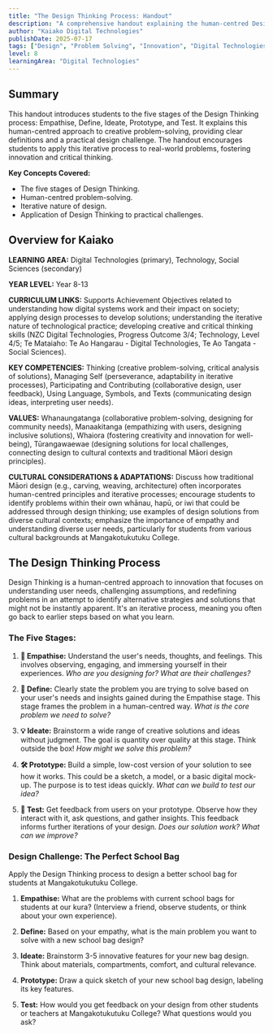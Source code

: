 ```yaml
---
title: "The Design Thinking Process: Handout"
description: "A comprehensive handout explaining the human-centred Design Thinking process for creative problem-solving, tailored for diverse learners."
author: "Kaiako Digital Technologies"
publishDate: 2025-07-17
tags: ["Design", "Problem Solving", "Innovation", "Digital Technologies", "Comprehension Handout", "Aotearoa New Zealand Curriculum"]
level: 8
learningArea: "Digital Technologies"
---
```


## Summary

This handout introduces students to the five stages of the Design Thinking process: Empathise, Define, Ideate, Prototype, and Test. It explains this human-centred approach to creative problem-solving, providing clear definitions and a practical design challenge. The handout encourages students to apply this iterative process to real-world problems, fostering innovation and critical thinking.

**Key Concepts Covered:**
*   The five stages of Design Thinking.
*   Human-centred problem-solving.
*   Iterative nature of design.
*   Application of Design Thinking to practical challenges.

## Overview for Kaiako

**LEARNING AREA:** Digital Technologies (primary), Technology, Social Sciences (secondary)

**YEAR LEVEL:** Year 8-13

**CURRICULUM LINKS:** Supports Achievement Objectives related to understanding how digital systems work and their impact on society; applying design processes to develop solutions; understanding the iterative nature of technological practice; developing creative and critical thinking skills (NZC Digital Technologies, Progress Outcome 3/4; Technology, Level 4/5; Te Mataiaho: Te Ao Hangarau - Digital Technologies, Te Ao Tangata - Social Sciences).

**KEY COMPETENCIES:** Thinking (creative problem-solving, critical analysis of solutions), Managing Self (perseverance, adaptability in iterative processes), Participating and Contributing (collaborative design, user feedback), Using Language, Symbols, and Texts (communicating design ideas, interpreting user needs).

**VALUES:** Whanaungatanga (collaborative problem-solving, designing for community needs), Manaakitanga (empathizing with users, designing inclusive solutions), Whaiora (fostering creativity and innovation for well-being), Tūrangawaewae (designing solutions for local challenges, connecting design to cultural contexts and traditional Māori design principles).

**CULTURAL CONSIDERATIONS & ADAPTATIONS:** Discuss how traditional Māori design (e.g., carving, weaving, architecture) often incorporates human-centred principles and iterative processes; encourage students to identify problems within their own whānau, hapū, or iwi that could be addressed through design thinking; use examples of design solutions from diverse cultural contexts; emphasize the importance of empathy and understanding diverse user needs, particularly for students from various cultural backgrounds at Mangakotukutuku College.

## The Design Thinking Process

Design Thinking is a human-centred approach to innovation that focuses on understanding user needs, challenging assumptions, and redefining problems in an attempt to identify alternative strategies and solutions that might not be instantly apparent. It's an iterative process, meaning you often go back to earlier steps based on what you learn.

### The Five Stages:

1.  **👥 Empathise:**
    Understand the user's needs, thoughts, and feelings. This involves observing, engaging, and immersing yourself in their experiences. *Who are you designing for? What are their challenges?*

2.  **🎯 Define:**
    Clearly state the problem you are trying to solve based on your user's needs and insights gained during the Empathise stage. This stage frames the problem in a human-centred way. *What is the core problem we need to solve?*

3.  **💡 Ideate:**
    Brainstorm a wide range of creative solutions and ideas without judgment. The goal is quantity over quality at this stage. Think outside the box! *How might we solve this problem?*

4.  **🛠️ Prototype:**
    Build a simple, low-cost version of your solution to see how it works. This could be a sketch, a model, or a basic digital mock-up. The purpose is to test ideas quickly. *What can we build to test our idea?*

5.  **🧪 Test:**
    Get feedback from users on your prototype. Observe how they interact with it, ask questions, and gather insights. This feedback informs further iterations of your design. *Does our solution work? What can we improve?*

### Design Challenge: The Perfect School Bag

Apply the Design Thinking process to design a better school bag for students at Mangakotukutuku College.

1.  **Empathise:** What are the problems with current school bags for students at our kura? (Interview a friend, observe students, or think about your own experience).

2.  **Define:** Based on your empathy, what is the main problem you want to solve with a new school bag design?

3.  **Ideate:** Brainstorm 3-5 innovative features for your new bag design. Think about materials, compartments, comfort, and cultural relevance.

4.  **Prototype:** Draw a quick sketch of your new school bag design, labeling its key features.

5.  **Test:** How would you get feedback on your design from other students or teachers at Mangakotukutuku College? What questions would you ask?